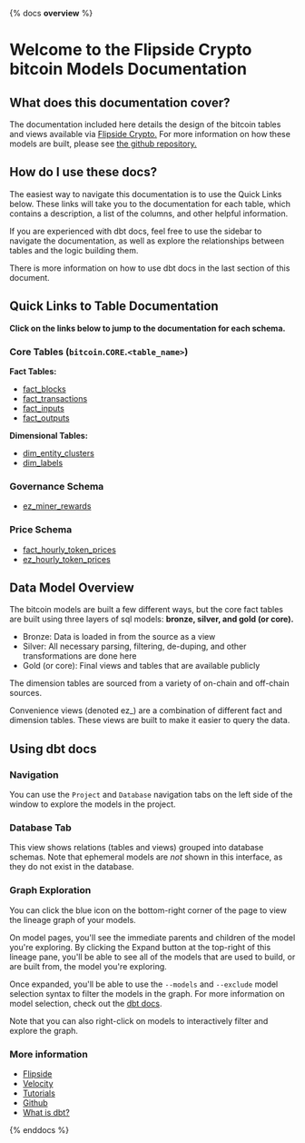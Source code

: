 {% docs __overview__ %}

# Welcome to the Flipside Crypto bitcoin Models Documentation

## **What does this documentation cover?**
The documentation included here details the design of the bitcoin
 tables and views available via [Flipside Crypto.](https://flipsidecrypto.bitcoin/) For more information on how these models are built, please see [the github repository.](https://github.com/flipsideCrypto/bitcoin-models/)

## **How do I use these docs?**
The easiest way to navigate this documentation is to use the Quick Links below. These links will take you to the documentation for each table, which contains a description, a list of the columns, and other helpful information.

If you are experienced with dbt docs, feel free to use the sidebar to navigate the documentation, as well as explore the relationships between tables and the logic building them.

There is more information on how to use dbt docs in the last section of this document.

## **Quick Links to Table Documentation**

**Click on the links below to jump to the documentation for each schema.**

### Core Tables (`bitcoin`.`CORE`.`<table_name>`)

**Fact Tables:**
- [fact_blocks](#!/model/model.bitcoin_models.core__fact_blocks)
- [fact_transactions](#!/model/model.bitcoin_models.core__fact_transactions)
- [fact_inputs](#!/model/model.bitcoin_models.core__fact_inputs)
- [fact_outputs](#!/model/model.bitcoin_models.core__fact_outputs)

**Dimensional Tables:**
 - [dim_entity_clusters](#!/model/model.bitcoin_models.core__dim_entity_clusters)
 - [dim_labels](#!/model/model.bitcoin_models.core__dim_labels)

### Governance Schema
- [ez_miner_rewards](#!/model/model.bitcoin_models.gov__ez_miner_rewards)

### Price Schema
- [fact_hourly_token_prices](#!/model/model.bitcoin_models.price__fact_hourly_token_prices)
- [ez_hourly_token_prices](#!/model/model.bitcoin_models.price__ez_hourly_token_prices)

## **Data Model Overview**

The bitcoin
 models are built a few different ways, but the core fact tables are built using three layers of sql models: **bronze, silver, and gold (or core).**

- Bronze: Data is loaded in from the source as a view
- Silver: All necessary parsing, filtering, de-duping, and other transformations are done here
- Gold (or core): Final views and tables that are available publicly

The dimension tables are sourced from a variety of on-chain and off-chain sources.

Convenience views (denoted ez_) are a combination of different fact and dimension tables. These views are built to make it easier to query the data.

## **Using dbt docs**
### Navigation

You can use the ```Project``` and ```Database``` navigation tabs on the left side of the window to explore the models in the project.

### Database Tab

This view shows relations (tables and views) grouped into database schemas. Note that ephemeral models are *not* shown in this interface, as they do not exist in the database.

### Graph Exploration

You can click the blue icon on the bottom-right corner of the page to view the lineage graph of your models.

On model pages, you'll see the immediate parents and children of the model you're exploring. By clicking the Expand button at the top-right of this lineage pane, you'll be able to see all of the models that are used to build, or are built from, the model you're exploring.

Once expanded, you'll be able to use the ```--models``` and ```--exclude``` model selection syntax to filter the models in the graph. For more information on model selection, check out the [dbt docs](https://docs.getdbt.com/docs/model-selection-syntax).

Note that you can also right-click on models to interactively filter and explore the graph.


### **More information**
- [Flipside](https://flipsidecrypto.bitcoin/)
- [Velocity](https://app.flipsidecrypto.com/velocity?nav=Discover)
- [Tutorials](https://docs.flipsidecrypto.com/our-data/tutorials)
- [Github](https://github.com/FlipsideCrypto/bitcoin-models)
- [What is dbt?](https://docs.getdbt.com/docs/introduction)

{% enddocs %}